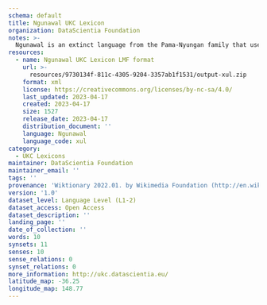 ```yaml
---
schema: default
title: Ngunawal UKC Lexicon
organization: DataScientia Foundation
notes: >-
  Ngunawal is an extinct language from the Pama-Nyungan family that used to be spoken in Australia. The UKC Lexicon of Ngunawal is represented as a lexico-semantic network. It consists of words, word senses, synsets, as well as sense-level and synset-level relationships
resources:
  - name: Ngunawal UKC Lexicon LMF format
    url: >-
      resources/9730134f-811c-4305-9204-3357ab1f1531/output-xul.zip
    format: xml
    license: https://creativecommons.org/licenses/by-nc-sa/4.0/
    last_updated: 2023-04-17
    created: 2023-04-17
    size: 1527
    release_date: 2023-04-17
    distribution_document: ''
    language: Ngunawal
    language_code: xul
category:
  - UKC Lexicons
maintainer: DataScientia Foundation
maintainer_email: ''
tags: ''
provenance: 'Wiktionary 2022.01. by Wikimedia Foundation (http://en.wiktionary.org); Princeton WordNet 2.1 by Princeton University (https://wordnet.princeton.edu)'
version: '1.0'
dataset_level: Language Level (L1-2)
dataset_access: Open Access
dataset_description: ''
landing_page: ''
date_of_collection: ''
words: 10
synsets: 11
senses: 10
sense_relations: 0
synset_relations: 0
more_information: http://ukc.datascientia.eu/
latitude_map: -36.25
longitude_map: 148.77
---
```

